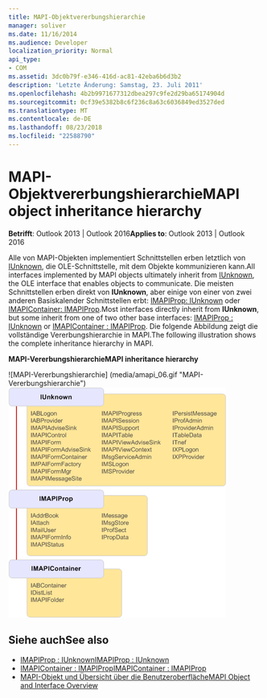 ```yaml
---
title: MAPI-Objektvererbungshierarchie
manager: soliver
ms.date: 11/16/2014
ms.audience: Developer
localization_priority: Normal
api_type:
- COM
ms.assetid: 3dc0b79f-e346-416d-ac81-42eba6b6d3b2
description: 'Letzte Änderung: Samstag, 23. Juli 2011'
ms.openlocfilehash: 4b2b9971677312dbea297c9fe2d29ba65174904d
ms.sourcegitcommit: 0cf39e5382b8c6f236c8a63c6036849ed3527ded
ms.translationtype: MT
ms.contentlocale: de-DE
ms.lasthandoff: 08/23/2018
ms.locfileid: "22588790"
---
```

# <a name="mapi-object-inheritance-hierarchy"></a><span data-ttu-id="9f4ee-103">MAPI-Objektvererbungshierarchie</span><span class="sxs-lookup"><span data-stu-id="9f4ee-103">MAPI object inheritance hierarchy</span></span>

<span data-ttu-id="9f4ee-104">**Betrifft**: Outlook 2013 | Outlook 2016</span><span class="sxs-lookup"><span data-stu-id="9f4ee-104">**Applies to**: Outlook 2013 | Outlook 2016</span></span> 
  
<span data-ttu-id="9f4ee-105">Alle von MAPI-Objekten implementiert Schnittstellen erben letztlich von [IUnknown](http://msdn.microsoft.com/library/33f1d79a-33fc-4ce5-a372-e08bda378332%28Office.15%29.aspx), die OLE-Schnittstelle, mit dem Objekte kommunizieren kann.</span><span class="sxs-lookup"><span data-stu-id="9f4ee-105">All interfaces implemented by MAPI objects ultimately inherit from [IUnknown](http://msdn.microsoft.com/library/33f1d79a-33fc-4ce5-a372-e08bda378332%28Office.15%29.aspx), the OLE interface that enables objects to communicate.</span></span> <span data-ttu-id="9f4ee-106">Die meisten Schnittstellen erben direkt von **IUnknown**, aber einige von einer von zwei anderen Basiskalender Schnittstellen erbt: [IMAPIProp: IUnknown](imapipropiunknown.md) oder [IMAPIContainer: IMAPIProp](imapicontainerimapiprop.md).</span><span class="sxs-lookup"><span data-stu-id="9f4ee-106">Most interfaces directly inherit from **IUnknown**, but some inherit from one of two other base interfaces: [IMAPIProp : IUnknown](imapipropiunknown.md) or [IMAPIContainer : IMAPIProp](imapicontainerimapiprop.md).</span></span> <span data-ttu-id="9f4ee-107">Die folgende Abbildung zeigt die vollständige Vererbungshierarchie in MAPI.</span><span class="sxs-lookup"><span data-stu-id="9f4ee-107">The following illustration shows the complete inheritance hierarchy in MAPI.</span></span>
  
<span data-ttu-id="9f4ee-108">**MAPI-Vererbungshierarchie**</span><span class="sxs-lookup"><span data-stu-id="9f4ee-108">**MAPI inheritance hierarchy**</span></span>
  
<span data-ttu-id="9f4ee-109">![MAPI-Vererbungshierarchie] (media/amapi_06.gif "MAPI-Vererbungshierarchie")</span><span class="sxs-lookup"><span data-stu-id="9f4ee-109">![MAPI inheritance hierarchy](media/amapi_06.gif "MAPI inheritance hierarchy")</span></span>
  
## <a name="see-also"></a><span data-ttu-id="9f4ee-110">Siehe auch</span><span class="sxs-lookup"><span data-stu-id="9f4ee-110">See also</span></span>

- [<span data-ttu-id="9f4ee-111">IMAPIProp : IUnknown</span><span class="sxs-lookup"><span data-stu-id="9f4ee-111">IMAPIProp : IUnknown</span></span>](imapipropiunknown.md) 
- [<span data-ttu-id="9f4ee-112">IMAPIContainer : IMAPIProp</span><span class="sxs-lookup"><span data-stu-id="9f4ee-112">IMAPIContainer : IMAPIProp</span></span>](imapicontainerimapiprop.md)
- [<span data-ttu-id="9f4ee-113">MAPI-Objekt und Übersicht über die Benutzeroberfläche</span><span class="sxs-lookup"><span data-stu-id="9f4ee-113">MAPI Object and Interface Overview</span></span>](mapi-object-and-interface-overview.md)

